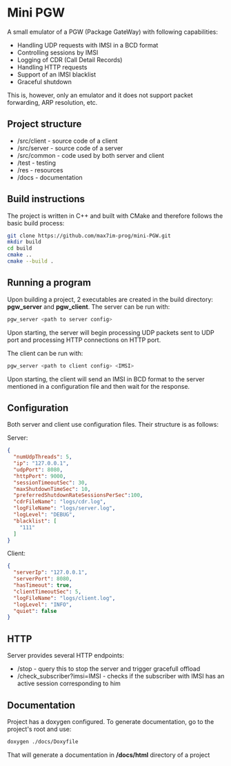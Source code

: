 # Mini PGW

A small emulator of a PGW (Package GateWay) with following capabilities:

- Handling UDP requests with IMSI in a BCD format
- Controlling sessions by IMSI
- Logging of CDR (Call Detail Records)
- Handling HTTP requests
- Support of an IMSI blacklist 
- Graceful shutdown

This is, however, only an emulator and it does not support packet forwarding, ARP resolution, etc.

## Project structure

- /src/client - source code of a client
- /src/server - source code of a server
- /src/common - code used by both server and client
- /test - testing
- /res - resources
- /docs - documentation

## Build instructions

The project is written in C++ and built with CMake and therefore follows the basic build process:

```bash
git clone https://github.com/max7im-prog/mini-PGW.git
mkdir build
cd build
cmake .. 
cmake --build .
```


## Running a program

Upon building a project, 2 executables are created in the build directory: **pgw_server** and **pgw_client**. The server can be run with:

```bash
pgw_server <path to server config>
```

Upon starting, the server will begin processing UDP packets sent to UDP port and processing HTTP connections on HTTP port.

The client can be run with:

```bash
pgw_server <path to client config> <IMSI>
```

Upon starting, the client will send an IMSI in BCD format to the server mentioned in a configuration file and then wait for the response.

## Configuration

Both server and client use configuration files. Their structure is as follows:

Server:

```json
{
  "numUdpThreads": 5,
  "ip": "127.0.0.1",
  "udpPort": 8080,
  "httpPort": 9000,
  "sessionTimeoutSec": 30,
  "maxShutdownTimeSec": 10,
  "preferredShutdownRateSessionsPerSec":100,
  "cdrFileName": "logs/cdr.log",
  "logFileName": "logs/server.log",
  "logLevel": "DEBUG",
  "blacklist": [
    "111"
  ]
}
```

Client:

```json
{
  "serverIp": "127.0.0.1",
  "serverPort": 8080,
  "hasTimeout": true,
  "clientTimeoutSec": 5,
  "logFileName": "logs/client.log",
  "logLevel": "INFO",
  "quiet": false
}
```

## HTTP 

Server provides several HTTP endpoints:

- /stop - query this to stop the server and trigger gracefull offload
- /check_subscriber?imsi=IMSI - checks if the subscriber with IMSI has an active session corresponding to him


## Documentation

Project has a doxygen configured. To generate documentation, go to the project's root and use:

```bash
doxygen ./docs/Doxyfile 
```

That will generate a documentation in **/docs/html** directory of a project
